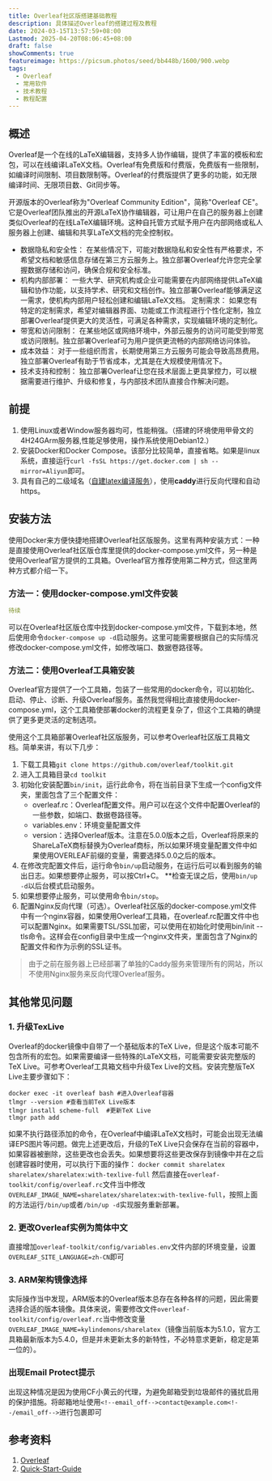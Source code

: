```yaml
---
title: Overleaf社区版搭建基础教程
description: 具体描述Overleaf的搭建过程及教程
date: 2024-03-15T13:57:59+08:00
Lastmod: 2025-04-20T08:06:45+08:00
draft: false
showComments: true
featureimage: https://picsum.photos/seed/bb448b/1600/900.webp
tags:
  - Overleaf
  - 常用软件
  - 技术教程
  - 教程配置
---
```


## 概述

Overleaf是一个在线的LaTeX编辑器，支持多人协作编辑，提供了丰富的模板和宏包，可以在线编译LaTeX文档。Overleaf有免费版和付费版，免费版有一些限制，如编译时间限制、项目数限制等。Overleaf的付费版提供了更多的功能，如无限编译时间、无限项目数、Git同步等。

开源版本的Overleaf称为"Overleaf Community Edition"，简称"Overleaf CE"。它是Overleaf团队推出的开源LaTeX协作编辑器，可让用户在自己的服务器上创建类似Overleaf的在线LaTeX编辑环境。这种自托管方式赋予用户在内部网络或私人服务器上创建、编辑和共享LaTeX文档的完全控制权。

- 数据隐私和安全性： 在某些情况下，可能对数据隐私和安全性有严格要求，不希望文档和敏感信息存储在第三方云服务上。独立部署Overleaf允许您完全掌握数据存储和访问，确保合规和安全标准。
- 机构内部部署： 一些大学、研究机构或企业可能需要在内部网络提供LaTeX编辑和协作功能，以支持学术、研究和文档创作。独立部署Overleaf能够满足这一需求，使机构内部用户轻松创建和编辑LaTeX文档。
定制需求： 如果您有特定的定制需求，希望对编辑器界面、功能或工作流程进行个性化定制，独立部署Overleaf提供更大的灵活性，可满足各种需求，实现编辑环境的定制化。
- 带宽和访问限制： 在某些地区或网络环境中，外部云服务的访问可能受到带宽或访问限制。独立部署Overleaf可为用户提供更流畅的内部网络访问体验。
- 成本效益： 对于一些组织而言，长期使用第三方云服务可能会导致高昂费用。独立部署Overleaf有助于节省成本，尤其是在大规模使用情况下。
- 技术支持和控制： 独立部署Overleaf让您在技术层面上更具掌控力，可以根据需要进行维护、升级和修复，与内部技术团队直接合作解决问题。

## 前提

1. 使用Linux或者Window服务器均可，性能稍强。（搭建的环境使用甲骨文的4H24GArm服务器,性能足够使用，操作系统使用Debian12.）
2. 安装Docker和Docker Compose。该部分比较简单，直接省略。如果是linux系统，直接运行`curl -fsSL https://get.docker.com | sh --mirror=Aliyun`即可。
3. 具有自己的二级域名（[自建latex编译服务](https://latex.baos.eu.org)），使用**caddy**进行反向代理和自动https。

## 安装方法

使用Docker来方便快捷地搭建Overleaf社区版服务。这里有两种安装方式：一种是直接使用Overleaf社区版仓库里提供的docker-compose.yml文件，另一种是使用Overleaf官方提供的工具箱。Overleaf官方推荐使用第二种方式，但这里两种方式都介绍一下。

### 方法一：使用docker-compose.yml文件安装

```yaml
待续
```

可以在Overleaf社区版仓库中找到docker-compose.yml文件，下载到本地，然后使用命令`docker-compose up -d`启动服务。这里可能需要根据自己的实际情况修改docker-compose.yml文件，如修改端口、数据卷路径等。

### 方法二：使用Overleaf工具箱安装

Overleaf官方提供了一个工具箱，包装了一些常用的docker命令，可以初始化、启动、停止、诊断、升级Overleaf服务。虽然我觉得相比直接使用docker-compose.yml，这个工具箱使部署docker的流程更复杂了，但这个工具箱的确提供了更多更灵活的定制选项。

使用这个工具箱部署Overleaf社区版服务，可以参考Overleaf社区版工具箱文档。简单来讲，有以下几步：

1. 下载工具箱`git clone https://github.com/overleaf/toolkit.git`
2. 进入工具箱目录`cd toolkit`
3. 初始化安装配置`bin/init`，运行此命令，将在当前目录下生成一个config文件夹，里面包含了三个配置文件：
   - overleaf.rc：Overleaf配置文件。用户可以在这个文件中配置Overleaf的一些参数，如端口、数据卷路径等。
   - variables.env：环境变量配置文件
   - version：选择Overleaf版本。注意在5.0.0版本之后，Overleaf将原来的ShareLaTeX商标替换为Overleaf商标，所以如果环境变量配置文件中如果使用OVERLEAF前缀的变量，需要选择5.0.0之后的版本。
4. 在修改完配置文件后，运行命令`bin/up`启动服务，在运行后可以看到服务的输出日志。如果想要停止服务，可以按Ctrl+C。 **检查无误之后，使用`bin/up -d`以后台模式启动服务。
5. 如果想要停止服务，可以使用命令`bin/stop`。
6. 配置Nginx反向代理（可选）。Overleaf社区版的docker-compose.yml文件中有一个nginx容器，如果使用Overleaf工具箱，在overleaf.rc配置文件中也可以配置Nginx。如果需要TSL/SSL加密，可以使用在初始化时使用bin/init --tls命令。这样会在config目录中生成一个nginx文件夹，里面包含了Nginx的配置文件和作为示例的SSL证书。

> 由于之前在服务器上已经部署了单独的Caddy服务来管理所有的网站，所以不使用Nginx服务来反向代理Overleaf服务。

## 其他常见问题

### 1. 升级TexLive

Overleaf的docker镜像中自带了一个基础版本的TeX Live，但是这个版本可能不包含所有的宏包。如果需要编译一些特殊的LaTeX文档，可能需要安装完整版的TeX Live。可参考Overleaf工具箱文档中升级Tex Live的文档。安装完整版TeX Live主要步骤如下：

```shell
docker exec -it overleaf bash #进入Overleaf容器
tlmgr --version #查看当前TeX Live版本
tlmgr install scheme-full  #更新TeX Live
tlmgr path add
```

如果不执行路径添加的命令，在Overleaf中编译LaTeX文档时，可能会出现无法编译EPS图片等问题。做完上述更改后，升级的TeX Live只会保存在当前的容器中，如果容器被删除，这些更改也会丢失。如果想要将这些更改保存到镜像中并在之后创建容器时使用，可以执行下面的操作：
`docker commit sharelatex sharelatex/sharelatex:with-texlive-full`
然后直接在`overleaf-toolkit/config/overleaf.rc`文件当中修改`OVERLEAF_IMAGE_NAME=sharelatex/sharelatex:with-texlive-full`，按照上面的方法运行`/bin/up`或者`/bin/up -d`实现服务重新部署。

### 2. 更改Overleaf实例为简体中文

直接增加`overleaf-toolkit/config/variables.env`文件内部的环境变量，设置`OVERLEAF_SITE_LANGUAGE=zh-CN`即可

### 3. ARM架构镜像选择

实际操作当中发现，ARM版本的Overleaf版本总存在各种各样的问题，因此需要选择合适的版本镜像。具体来说，需要修改文件`overleaf-toolkit/config/overleaf.rc`当中修改变量`OVERLEAF_IMAGE_NAME=kylindemons/sharelatex`（镜像当前版本为5.1.0，官方工具箱最新版本为5.4.0，但是并未更新太多的新特性，不必特意求更新，稳定是第一位的）。

### 出现Email Protect提示

出现这种情况是因为使用CF小黄云的代理，为避免邮箱受到垃圾邮件的骚扰启用的保护措施。将邮箱地址使用`<!--email_off-->contact@example.com<!--/email_off-->`进行包裹即可

## 参考资料

1. [Overleaf](https://github.com/overleaf/overleaf)
2. [Quick-Start-Guide](https://github.com/sharelatex/sharelatex/wiki/Quick-Start-Guide)